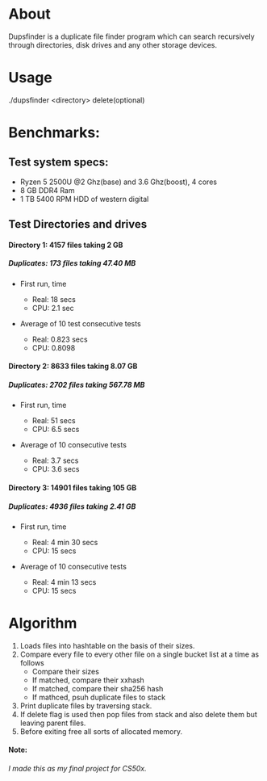 # About
Dupsfinder is a duplicate file finder program which can search recursively through directories, disk drives and any other storage devices.

# Usage
./dupsfinder \<directory> delete(optional)

# Benchmarks:
## Test system specs:
- Ryzen 5 2500U @2 Ghz(base) and 3.6 Ghz(boost), 4 cores
- 8 GB DDR4 Ram
- 1 TB 5400 RPM HDD of western digital

## Test Directories and drives

#### Directory 1: 4157 files taking 2 GB
##### Duplicates: 173 files taking 47.40 MB

* First run, time
  - Real: 18 secs
  - CPU: 2.1 sec

* Average of 10 test consecutive tests
  - Real: 0.823 secs
  - CPU: 0.8098 

#### Directory 2: 8633 files taking 8.07 GB
##### Duplicates: 2702 files taking 567.78 MB

* First run, time
  - Real: 51 secs
  - CPU: 6.5 secs

* Average of 10 consecutive tests
  - Real: 3.7 secs
  - CPU: 3.6 secs

#### Directory 3: 14901 files taking 105 GB
##### Duplicates: 4936 files taking 2.41 GB

* First run, time
  - Real: 4 min 30 secs
  - CPU: 15 secs

* Average of 10 consecutive tests
  - Real: 4 min 13 secs
  - CPU: 15 secs

# Algorithm
1. Loads files into hashtable on the basis of their sizes.
2. Compare every file to every other file on a single bucket list at a time as follows
   - Compare their sizes
   - If matched, compare their xxhash
   - If matched, compare their sha256 hash
   - If mathced, psuh duplicate files to stack
3. Print duplicate files by traversing stack.
4. If delete flag is used then pop files from stack and also delete them but leaving parent files.
5. Before exiting free all sorts of allocated memory.

#### Note:
###### I made this as my final project for CS50x.
